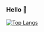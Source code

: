 ### Hello 👋

[![Top Langs](https://github-readme-stats.vercel.app/api/top-langs/?username=Leegiyeon)](https://github.com/anuraghazra/github-readme-stats)
